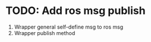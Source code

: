# TODO: Add ros msg publish
1. Wrapper general self-define msg to ros msg
2. Wrapper publish method
